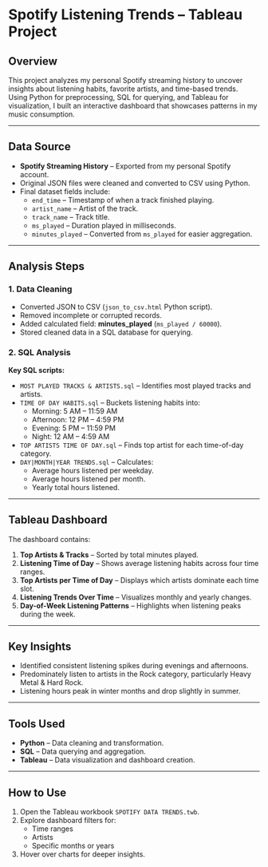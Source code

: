 # Spotify Listening Trends – Tableau Project

## Overview

This project analyzes my personal Spotify streaming history to uncover insights about listening habits, favorite artists, and time-based trends.  
Using Python for preprocessing, SQL for querying, and Tableau for visualization, I built an interactive dashboard that showcases patterns in my music consumption.

---

## Data Source

- **Spotify Streaming History** – Exported from my personal Spotify account.
- Original JSON files were cleaned and converted to CSV using Python.
- Final dataset fields include:
  - `end_time` – Timestamp of when a track finished playing.
  - `artist_name` – Artist of the track.
  - `track_name` – Track title.
  - `ms_played` – Duration played in milliseconds.
  - `minutes_played` – Converted from `ms_played` for easier aggregation.

---

## Analysis Steps

### 1. Data Cleaning

- Converted JSON to CSV (`json_to_csv.html` Python script).
- Removed incomplete or corrupted records.
- Added calculated field: **minutes_played** (`ms_played / 60000`).
- Stored cleaned data in a SQL database for querying.

### 2. SQL Analysis

**Key SQL scripts:**

- `MOST PLAYED TRACKS & ARTISTS.sql` – Identifies most played tracks and artists.
- `TIME OF DAY HABITS.sql` – Buckets listening habits into:
  - Morning: 5 AM – 11:59 AM
  - Afternoon: 12 PM – 4:59 PM
  - Evening: 5 PM – 11:59 PM
  - Night: 12 AM – 4:59 AM
- `TOP ARTISTS TIME OF DAY.sql` – Finds top artist for each time-of-day category.
- `DAY|MONTH|YEAR TRENDS.sql` – Calculates:
  - Average hours listened per weekday.
  - Average hours listened per month.
  - Yearly total hours listened.

---

## Tableau Dashboard

The dashboard contains:

1. **Top Artists & Tracks** – Sorted by total minutes played.
2. **Listening Time of Day** – Shows average listening habits across four time ranges.
3. **Top Artists per Time of Day** – Displays which artists dominate each time slot.
4. **Listening Trends Over Time** – Visualizes monthly and yearly changes.
5. **Day-of-Week Listening Patterns** – Highlights when listening peaks during the week.

---

## Key Insights

- Identified consistent listening spikes during evenings and afternoons.
- Predominately listen to artists in the Rock category, particularly Heavy Metal & Hard Rock.
- Listening hours peak in winter months and drop slightly in summer.

---

## Tools Used

- **Python** – Data cleaning and transformation.
- **SQL** – Data querying and aggregation.
- **Tableau** – Data visualization and dashboard creation.

---

## How to Use

1. Open the Tableau workbook `SPOTIFY DATA TRENDS.twb`.
2. Explore dashboard filters for:
   - Time ranges
   - Artists
   - Specific months or years
3. Hover over charts for deeper insights.

